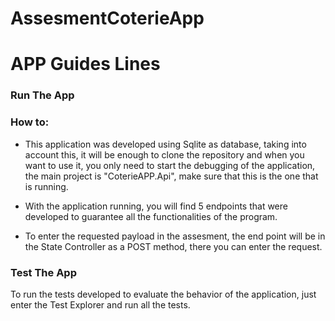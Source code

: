 # AssesmentCoterieApp
# APP Guides Lines 

### Run The App


### How to:

- This application was developed using Sqlite as database, taking into account this, it will be enough to clone the repository and when you want to use it, you only need to start the debugging of the application, the main project is "CoterieAPP.Api", make sure that this is the one that is running.

- With the application running, you will find 5 endpoints that were developed to guarantee all the functionalities of the program.

- To enter the requested payload in the assesment, the end point will be in the State Controller as a POST method, there you can enter the request.

### Test The App

To run the tests developed to evaluate the behavior of the application, just enter the Test Explorer and run all the tests.
